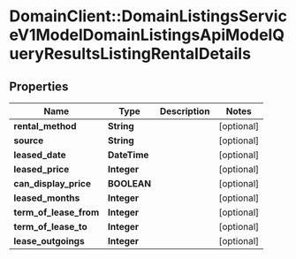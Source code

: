 # DomainClient::DomainListingsServiceV1ModelDomainListingsApiModelQueryResultsListingRentalDetails

## Properties
Name | Type | Description | Notes
------------ | ------------- | ------------- | -------------
**rental_method** | **String** |  | [optional] 
**source** | **String** |  | [optional] 
**leased_date** | **DateTime** |  | [optional] 
**leased_price** | **Integer** |  | [optional] 
**can_display_price** | **BOOLEAN** |  | [optional] 
**leased_months** | **Integer** |  | [optional] 
**term_of_lease_from** | **Integer** |  | [optional] 
**term_of_lease_to** | **Integer** |  | [optional] 
**lease_outgoings** | **Integer** |  | [optional] 


